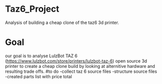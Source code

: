# Taz6_Project
Analysis of building a cheap clone of the taz6 3d printer. 
# Goal
our goal is to analyse LulzBot TAZ 6 (https://www.lulzbot.com/store/printers/lulzbot-taz-6) open source 3d printer to create a cheap clone build by looking at alternitive hardware and resulting trade offs.
#to do
  -collect taz 6 source files
  -structure source files
  -created parts list with price total
